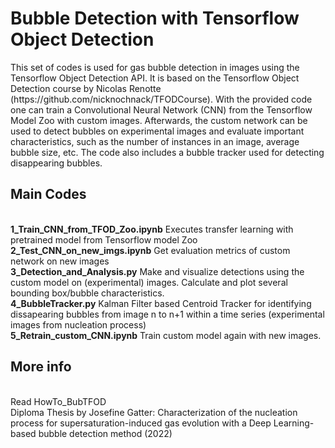 # Bubble Detection with Tensorflow Object Detection
<p>This set of codes is used for gas bubble detection in images using the Tensorflow Object Detection API. It is based on the Tensorflow Object Detection course by Nicolas Renotte (https://github.com/nicknochnack/TFODCourse). With the provided code one can train a Convolutional Neural Network (CNN) from the Tensorflow Model Zoo with custom images. Afterwards, the custom network can be used to detect bubbles on experimental images and evaluate important characteristics, such as the number of instances in an image, average bubble size, etc. The code also includes a bubble tracker used for detecting disappearing bubbles.


## Main Codes
<br />
<b>1_Train_CNN_from_TFOD_Zoo.ipynb</b> Executes transfer learning with pretrained model from Tensorflow model Zoo
<br/>
<b>2_Test_CNN_on_new_imgs.ipynb</b> Get evaluation metrics of custom network on new images
<br/>
<b>3_Detection_and_Analysis.py</b> Make and visualize detections using the custom model on (experimental) images. Calculate and plot several bounding box/bubble characteristics.
<br/>
<b>4_BubbleTracker.py</b> Kalman Filter based Centroid Tracker for identifying dissapearing bubbles from image n to n+1 within a time series (experimental images from nucleation process)
<br/>
<b>5_Retrain_custom_CNN.ipynb</b> Train custom model again with new images.
<br />

## More info
<br/>
Read HowTo_BubTFOD
<br/>
Diploma Thesis by Josefine Gatter: Characterization of the nucleation process for supersaturation-induced gas evolution with a Deep Learning-based bubble detection method (2022)